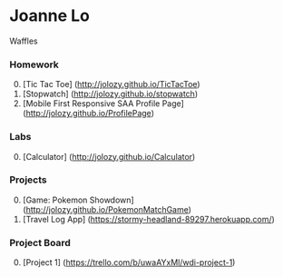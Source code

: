 # Joanne Lo

Waffles

### Homework
0. [Tic Tac Toe] (http://jolozy.github.io/TicTacToe)
0. [Stopwatch] (http://jolozy.github.io/stopwatch)
0. [Mobile First Responsive SAA Profile Page] (http://jolozy.github.io/ProfilePage)

### Labs
0. [Calculator] (http://jolozy.github.io/Calculator)

### Projects
0. [Game: Pokemon Showdown] (http://jolozy.github.io/PokemonMatchGame)
0. [Travel Log App] (https://stormy-headland-89297.herokuapp.com/)

### Project Board
0. [Project 1] (https://trello.com/b/uwaAYxMl/wdi-project-1)

